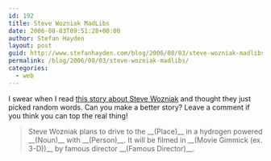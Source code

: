 ```yaml
---
id: 192
title: Steve Wozniak MadLibs
date: 2006-08-03T09:51:28+00:00
author: Stefan Hayden
layout: post
guid: http://www.stefanhayden.com/blog/2006/08/03/steve-wozniak-madlibs/
permalink: /blog/2006/08/03/steve-wozniak-madlibs/
categories:
  - web
---
```

I swear when I read <a href="http://blogs.barrons.com/techtraderdaily/2006/07/28/hangin-out-with-woz/">this story about Steve Wozniak</a> and thought they just picked random words. Can you make a better story? Leave a comment if you think you can top the real thing!
<blockquote>Steve Wozniak plans to drive to the __(Place)__ in a hydrogen powered __(Noun)__ with __(Person)__. It will be filmed in __(Movie Gimmick (ex. 3-D))__ by famous director __(Famous Director)__.</blockquote>